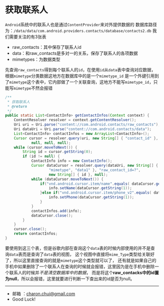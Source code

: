 获取联系人
===

`Android`系统中的联系人也是通过`ContentProvider`来对外提供数据的
数据库路径为：`/data/data/com.android.providers.contacts/database/contacts2.db`
我们需要关注的有3张表
- raw_contacts：其中保存了联系人id 
- data：和raw_contacts是多对一的关系，保存了联系人的各项数据
- mimetypes：为数据类型

先查询`raw_contacts`得到每个联系人的`id`，在使用`id`从`data`表中查询对应数据，根据`mimetype`分类数据这地方在数据库中的是一个`mimetype_id`
是一个外键引用到了`mimetype`这个表中，它内部做了一个关联查询，这地方不能写`mimetype_id`，只能写`mimetype`不然会报错

```java
/**
 * 获取联系人
 * @return
 */
public static List<ContactInfo> getContactInfos(Context context) {
	ContentResolver resolver = context.getContentResolver();
	Uri uri = Uri.parse("content://com.android.contacts/raw_contacts");
	Uri dataUri = Uri.parse("content://com.android.contacts/data");
	List<ContactInfo> contactInfos = new ArrayList<ContactInfo>();
	Cursor cursor = resolver.query(uri, new String[] { "contact_id" },
			null, null, null);
	while (cursor.moveToNext()) {
		String id = cursor.getString(0);
		if (id != null) {
			ContactInfo info = new ContactInfo();
			Cursor dataCursor = resolver.query(dataUri, new String[] {
					"mimetype", "data1" }, "raw_contact_id=?",
					new String[] { id }, null);
			while (dataCursor.moveToNext()) {
				if("vnd.android.cursor.item/name".equals( dataCursor.getString(0))){
					info.setName(dataCursor.getString(1));
				}else if("vnd.android.cursor.item/phone_v2".equals( dataCursor.getString(0))){
					info.setPhone(dataCursor.getString(1));
				}
			}
			contactInfos.add(info);
			dataCursor.close();
		}
	}
	cursor.close();
	return contactInfos;
}
```
要使用到这三个表，但是谷歌内部在查询这个`data`表的时候内部使用的并不是查询`data`表而是查询了`data`表的视图，
这个视图中直接将`mime_Type`类型给关联好了，所以这里直接查询的就是`mimetype`这个类型就可以了，
还有就是如果自己的手机中如果删除了一个联系人在查询的时候就会报错，这里因为是在手机中删除一个联系人的时候并*不是清空数据库中的数据*，
而是将这个**raw_contacks中的id置为null**，所以会报错，这里就要进行判断一下查出来的id是否为null。

---

- 邮箱 ：charon.chui@gmail.com  
- Good Luck! 